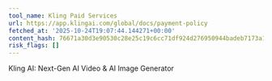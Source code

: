 ```yaml
---
tool_name: Kling Paid Services
url: https://app.klingai.com/global/docs/payment-policy
fetched_at: '2025-10-24T19:07:44.144271+00:00'
content_hash: 76671a30d3e90530c28e25c19c6cc71df924d276950944badeb7173a1dff9c14
risk_flags: []
---
```


Kling AI: Next-Gen AI Video & AI Image Generator

